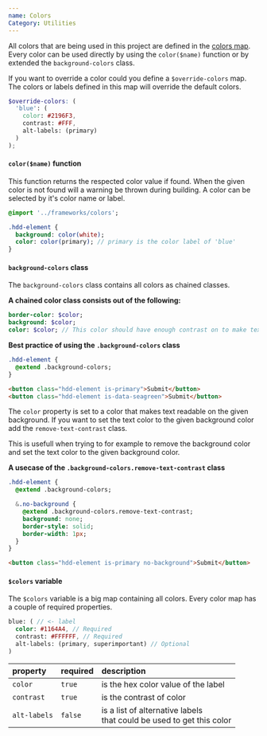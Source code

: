 ```yaml
---
name: Colors
Category: Utilities
---
```


All colors that are being used in this project are defined in the [colors map](https://github.com/hafslundnett/hdd-theme/tree/develop/variables/colors.scss). Every color can be used directly by using the `color($name)` function or by extended the `background-colors` class.

If you want to override a color could you define a `$override-colors` map. The colors or labels defined in this map will override the default colors.

```scss
$override-colors: (
  'blue': (
    color: #2196F3,
    contrast: #FFF,
    alt-labels: (primary)
  )
);
```

#### `color($name)` function

This function returns the respected color value if found. When the given color is not found will a warning be thrown during building. A color can be selected by it's color name or label.

```sass
@import '../frameworks/colors';

.hdd-element {
  background: color(white);
  color: color(primary); // primary is the color label of 'blue'
}
```

#### `background-colors` class

The `background-colors` class contains all colors as chained classes.

**A chained color class consists out of the following:**

```sass
border-color: $color;
background: $color;
color: $color; // This color should have enough contrast on to make text readable on the given background color
```

**Best practice of using the `.background-colors` class**

```sass
.hdd-element {
  @extend .background-colors;
}
```

```html
<button class="hdd-element is-primary">Submit</button>
<button class="hdd-element is-data-seagreen">Submit</button>
```

The `color` property is set to a color that makes text readable on the given background. If you want to set the text color to the given background color add the `remove-text-contrast` class.

This is usefull when trying to for example to remove the background color and set the text color to the given background color.

**A usecase of the `.background-colors.remove-text-contrast` class**

```sass
.hdd-element {
  @extend .background-colors;

  &.no-background {
    @extend .background-colors.remove-text-contrast;
    background: none;
    border-style: solid;
    border-width: 1px;
  }
}
```

```html
<button class="hdd-element is-primary no-background">Submit</button>
```

#### `$colors` variable

The `$colors` variable is a big map containing all colors. Every color map has a couple of required properties.

```sass
blue: ( // <- label
  color: #1164A4, // Required
  contrast: #FFFFFF, // Required
  alt-labels: (primary, superimportant) // Optional
)
```

| property | required | description |
| :--- | :--- | :--- |
| `color` | `true` | is the hex color value of the label |
| `contrast` | `true` | is the contrast of color |
| `alt-labels` | `false` | is a list of alternative labels<br>that could be used to get this color |